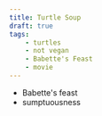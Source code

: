 ```yaml
---
title: Turtle Soup
draft: true
tags:
    - turtles
    - not vegan
    - Babette's Feast
    - movie
---
```


* Babette's feast
* sumptuousness
